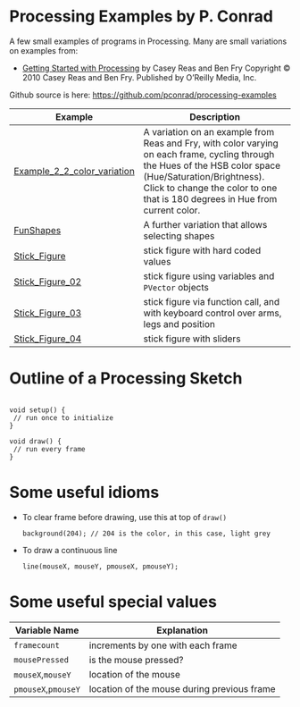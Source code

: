 ---
---

# Processing Examples by P. Conrad

A few small examples of programs in Processing.  Many are small variations on
examples from:

*  [Getting Started with Processing](https://www.safaribooksonline.com/library/view/make-getting-started/9781457187070/) by Casey Reas and Ben Fry
   Copyright © 2010 Casey Reas and Ben Fry. 
   Published by O’Reilly Media, Inc.  

Github source is here: <https://github.com/pconrad/processing-examples>

| Example | Description |
|---------|-------------|
| [Example_2_2_color_variation](Example_2_2_color_variation) | A variation on an example from Reas and Fry, with color varying on each frame, cycling through the Hues of the HSB color space (Hue/Saturation/Brightness).  Click to change the color to one that is 180 degrees in Hue from current color.  |
| [FunShapes](FunShapes) | A further variation that allows selecting shapes |
| [Stick_Figure](Stick_Figure) | stick figure with hard coded values |
| [Stick_Figure_02](Stick_Figure_02) | stick figure using variables and `PVector` objects |
| [Stick_Figure_03](Stick_Figure_03) | stick figure via function call, and with keyboard control over arms, legs and position |
| [Stick_Figure_04](Stick_Figure_04) | stick figure with sliders |

# Outline of a Processing Sketch

```processing

void setup() {
 // run once to initialize
}

void draw() {
 // run every frame
}

```

# Some useful idioms

* To clear frame before drawing, use this at top of `draw()`
   ```processing
   background(204); // 204 is the color, in this case, light grey
   ```
   
* To draw a continuous line
   ```processing
   line(mouseX, mouseY, pmouseX, pmouseY);
   ```
   

# Some useful special values 

| Variable Name | Explanation |
|---------------|-------------|
| `framecount` | increments by one with each frame |
| `mousePressed` | is the mouse pressed? |
| `mouseX`,`mouseY` | location of the mouse |
| `pmouseX`,`pmouseY` | location of the mouse during previous frame |